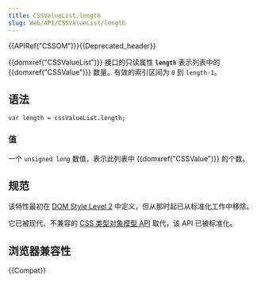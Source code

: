```yaml
---
title: CSSValueList.length
slug: Web/API/CSSValueList/length
---
```

{{APIRef("CSSOM")}}{{Deprecated_header}}

{{domxref("CSSValueList")}} 接口的只读属性 **`length`** 表示列表中的 {{domxref("CSSValue")}} 数量。有效的索引区间为 `0` 到 `length-1`。

## 语法

```plain
var length = cssValueList.length;
```

### 值

一个 `unsigned long` 数值，表示此列表中 {{domxref("CSSValue")}} 的个数。

## 规范

该特性最初在 [DOM Style Level 2](https://www.w3.org/TR/DOM-Level-2-Style/) 中定义，但从那时起已从标准化工作中移除。

它已被现代、不兼容的 [CSS 类型对象模型 API](/zh-CN/docs/Web/API/CSS_Typed_OM_API) 取代，该 API 已被标准化。

## 浏览器兼容性

{{Compat}}

